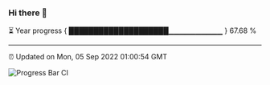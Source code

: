 ### Hi there 👋

⏳ Year progress { ████████████████████▁▁▁▁▁▁▁▁▁▁ } 67.68 %

---

⏰ Updated on Mon, 05 Sep 2022 01:00:54 GMT

![Progress Bar CI](https://github.com/Shyam-Makwana/GitHub-Actions-Demo/workflows/Progress%20Bar%20CI/badge.svg)
